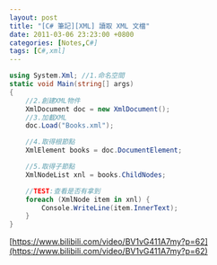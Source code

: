 ```yaml
---
layout: post
title: "[C# 筆記][XML] 讀取 XML 文檔"
date: 2011-03-06 23:23:00 +0800
categories: [Notes,C#]
tags: [C#,xml]
---
```


```c#
using System.Xml; //1.命名空間
static void Main(string[] args)
{
    //2.創建XML物件
    XmlDocument doc = new XmlDocument();
    //3.加載XML
    doc.Load("Books.xml");

    //4.取得根節點
    XmlElement books = doc.DocumentElement;

    //5.取得子節點
    XmlNodeList xnl = books.ChildNodes;

    //TEST:查看是否有拿到
    foreach (XmlNode item in xnl) {
        Console.WriteLine(item.InnerText);
    }
}        
```

[https://www.bilibili.com/video/BV1vG411A7my?p=62](https://www.bilibili.com/video/BV1vG411A7my?p=62)